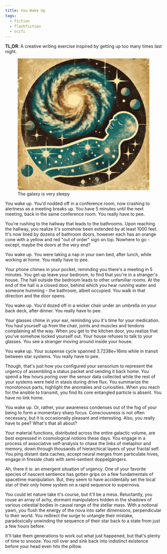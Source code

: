 ```yaml
---
title: You Wake Up
tags:
  - fiction
  - flashfiction
  - scifi
---
```


**TL;DR**: A creative writing exercise inspired by getting up too many times last night.

<!--more-->

<figure class="wide">
  <img src="./cover.png">
  <figcaption>The galaxy is very sleepy</figcaption>
</figure>

You wake up. You'd nodded off in a conference room, now crashing to alertness as a meeting breaks up. You have 5 minutes until the next meeting, back in the same conference room. You really have to pee.

You're rushing to the hallway that leads to the bathrooms. Upon reaching the hallway, you realize it's somehow been extended by at least 1000 feet. It's now lined by dozens of bathroom doors, however each has an orange cone with a yellow and red "out of order" sign on top. Nowhere to go - except, maybe the doors at the very end?

You wake up. You were taking a nap in your own bed, after lunch, while working at home. You really have to pee.

Your phone chimes in your pocket, reminding you there's a meeting in 5 minutes. You get up leave your bedroom, to find that you're in a stranger's house. The hall outside the bedroom leads to other unfamiliar rooms. At the end of the hall is a closed door, behind which you hear running water and someone humming - the bathroom, albeit occupied. You walk in that direction and the door opens.

You wake up. You'd dozed off in a wicker chair under an umbrella on your back deck, after dinner. You really have to pee.

Your glasses chime in your ear, reminding you it's time for your medication. You haul yourself up from the chair, joints and muscles and tendons complaining all the way. When you get to the kitchen door, you realize that you've somehow locked yourself out. Your house refuses to talk to your glasses. You see a stranger moving around inside your house.

You wake up. Your suspense cycle spanned 3.7238e+16ms while in transit between star systems. You really have to pee.

Though, that's just how you configured your sensorium to represent the urgency of assembling a status packet and sending it back home. You spend a few hours poring over the sensor data collected while the rest of your systems were held in stasis during drive flux. You summarize the monotonous parts, highlight the anomalies and curiosities. When you reach for the ansible to transmit, you find its core entangled particle is absent. You have no link home.

You wake up. Or, rather, your awareness condenses out of the fog of your being to form a momentary sharp focus. Consciousness is not often necessary, but it is occasionally pleasant and interesting. Also, you really have to pee? What's that all about?

Your material functions, distributed across the entire galactic volume, are best expressed in cosmological notions these days. You engage in a process of associative self-analysis to chase the links of metaphor and memory, down through thousands of hierarchical layers of your fractal self. You ping distant data caches, accept neural merges from particulate hives, engage in fireside chats with semi-sentient doppelgängers.

Ah, there it is: an emergent situation of urgency. One of your favorite species of nascent sentience has gotten grips on a few fundamentals of spacetime manipulation. But, they seem to have accidentally set the local star of their only home system on a rapid sequence to supernova.

You could let nature take it's course, but it'll be a mess. Reluctantly, you rouse an array of achy, dormant manipulators hidden in the shadows of various celestial bodies in causal range of the stellar mass. With a notional yawn, you flush the energy of the nova into safer dimensions, perpendicular to their world. You redirect the surge to untangle their mistake, paradoxically unwinding the sequence of their star back to a state from just a few hours before.

It'll take them generations to work out what just happened, but that's plenty of time to snooze. You roll over and sink back into indistinct existence before your head even hits the pillow.
